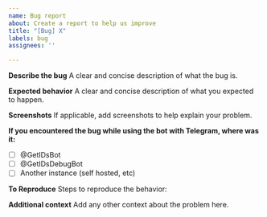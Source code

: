 ```yaml
---
name: Bug report
about: Create a report to help us improve
title: "[Bug] X"
labels: bug
assignees: ''

---
```


**Describe the bug**
A clear and concise description of what the bug is.

**Expected behavior**
A clear and concise description of what you expected to happen.

**Screenshots**
If applicable, add screenshots to help explain your problem.


**If you encountered the bug while using the bot with Telegram, where was it:**
- [ ] @GetIDsBot
- [ ] @GetIDsDebugBot
- [ ] Another instance (self hosted, etc)

**To Reproduce**
Steps to reproduce the behavior:

**Additional context**
Add any other context about the problem here.
